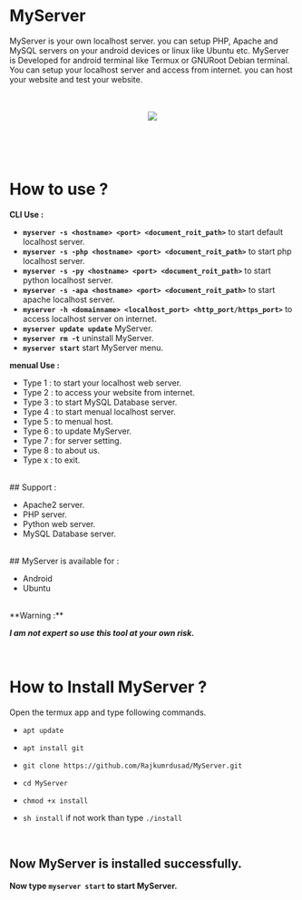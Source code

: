 # MyServer

MyServer is your own localhost server. you can setup PHP, Apache and MySQL servers on your android devices or linux like Ubuntu etc. MyServer is Developed for android terminal like Termux or GNURoot Debian terminal. You can setup your localhost server and access from internet. you can host your website and test your website.
<br/><br/><br/>

<p align="center">
<img src="https://github.com/Rajkumrdusad/MyServer/blob/master/Scr/Screenshot_2018-08-03-20-16-17-1.png"/>
</p>

<br/><br/><br/>

# How to use ?

**CLI Use :**
- **`myserver -s <hostname> <port> <document_roit_path>`** to start default localhost server.
- **`myserver -s -php <hostname> <port> <document_roit_path>`** to start php localhost server.
- **`myserver -s -py <hostname> <port> <document_roit_path>`** to start python localhost server.
- **`myserver -s -apa <hostname> <port> <document_roit_path>`** to start apache localhost server.
- **`myserver -h <domainname> <localhost_port> <http_port/https_port>`** to access localhost server on internet.
- **`myserver update update`** MyServer.
- **`myserver rm -t`** uninstall MyServer.
- **`myserver start`** start MyServer menu.
  
**menual Use :**
- Type 1 : to start your localhost web server.
- Type 2 : to access your website from internet.
- Type 3 : to start MySQL Database server.
- Type 4 : to start menual localhost server.
- Type 5 : to menual host.
- Type 6 : to update MyServer.
- Type 7 : for server setting.
- Type 8 : to about us.
- Type x : to exit.

<br/>
## Support :

* Apache2 server.
* PHP server.
* Python web server.
* MySQL Database server.

<br/>
## MyServer is available for :

* Android
* Ubuntu

<br/>
**Warning :**

***I am not expert so use this tool at your own risk.***

<br/>

# How to Install MyServer ?

Open the termux app and type following commands.

* `apt update`

* `apt install git`

* `git clone https://github.com/Rajkumrdusad/MyServer.git`

* `cd MyServer`

* `chmod +x install`

* `sh install` if not work than type `./install`

<br/>

## Now MyServer is installed successfully.

**Now type `myserver start` to start MyServer.**
